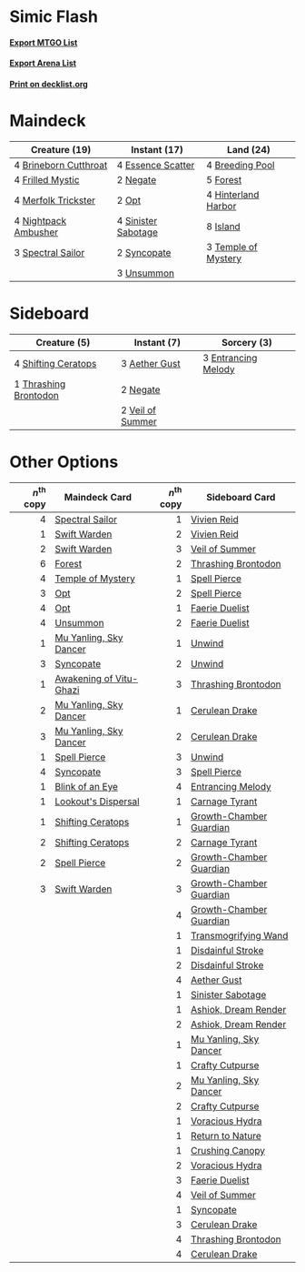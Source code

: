 # Simic Flash

#### [Export MTGO List](../collection/Simic%20Flash/Simic%20Flash.txt)
#### [Export Arena List](../collection/Simic%20Flash/Simic%20Flash_arena.txt)
#### [Print on decklist.org](http://decklist.org/?deckmain=4%09Breeding%20Pool%0A4%09Brineborn%20Cutthroat%0A4%09Essence%20Scatter%0A5%09Forest%0A4%09Frilled%20Mystic%0A4%09Hinterland%20Harbor%0A8%09Island%0A4%09Merfolk%20Trickster%0A2%09Negate%0A4%09Nightpack%20Ambusher%0A2%09Opt%0A4%09Sinister%20Sabotage%0A3%09Spectral%20Sailor%0A2%09Syncopate%0A3%09Temple%20of%20Mystery%0A3%09Unsummon&deckside=3%09Aether%20Gust%0A3%09Entrancing%20Melody%0A2%09Negate%0A4%09Shifting%20Ceratops%0A1%09Thrashing%20Brontodon%0A2%09Veil%20of%20Summer)
# Maindeck

|                                         Creature (19)                                          |                                         Instant (17)                                         |                                          Land (24)                                           |
|------------------------------------------------------------------------------------------------|----------------------------------------------------------------------------------------------|----------------------------------------------------------------------------------------------|
|4 [Brineborn Cutthroat](http://gatherer.wizards.com/Pages/Card/Details.aspx?multiverseid=466804)|4 [Essence Scatter](http://gatherer.wizards.com/Pages/Card/Details.aspx?multiverseid=426754)  |4 [Breeding Pool](http://gatherer.wizards.com/Pages/Card/Details.aspx?multiverseid=97088)     |
|4 [Frilled Mystic](http://gatherer.wizards.com/Pages/Card/Details.aspx?multiverseid=457318)     |2 [Negate](http://gatherer.wizards.com/Pages/Card/Details.aspx?multiverseid=423707)           |5 [Forest](http://gatherer.wizards.com/Pages/Card/Details.aspx?multiverseid=439860)           |
|4 [Merfolk Trickster](http://gatherer.wizards.com/Pages/Card/Details.aspx?multiverseid=442944)  |2 [Opt](http://gatherer.wizards.com/Pages/Card/Details.aspx?multiverseid=442948)              |4 [Hinterland Harbor](http://gatherer.wizards.com/Pages/Card/Details.aspx?multiverseid=443128)|
|4 [Nightpack Ambusher](http://gatherer.wizards.com/Pages/Card/Details.aspx?multiverseid=466939) |4 [Sinister Sabotage](http://gatherer.wizards.com/Pages/Card/Details.aspx?multiverseid=452804)|8 [Island](http://gatherer.wizards.com/Pages/Card/Details.aspx?multiverseid=439857)           |
|3 [Spectral Sailor](http://gatherer.wizards.com/Pages/Card/Details.aspx?multiverseid=466830)    |2 [Syncopate](http://gatherer.wizards.com/Pages/Card/Details.aspx?multiverseid=442955)        |3 [Temple of Mystery](http://gatherer.wizards.com/Pages/Card/Details.aspx?multiverseid=373571)|
|                                                                                                |3 [Unsummon](http://gatherer.wizards.com/Pages/Card/Details.aspx?multiverseid=136218)         |                                                                                              |


# Sideboard

|                                          Creature (5)                                          |                                        Instant (7)                                        |                                         Sorcery (3)                                          |
|------------------------------------------------------------------------------------------------|-------------------------------------------------------------------------------------------|----------------------------------------------------------------------------------------------|
|4 [Shifting Ceratops](http://gatherer.wizards.com/Pages/Card/Details.aspx?multiverseid=466948)  |3 [Aether Gust](http://gatherer.wizards.com/Pages/Card/Details.aspx?multiverseid=466796)   |3 [Entrancing Melody](http://gatherer.wizards.com/Pages/Card/Details.aspx?multiverseid=435207)|
|1 [Thrashing Brontodon](http://gatherer.wizards.com/Pages/Card/Details.aspx?multiverseid=456570)|2 [Negate](http://gatherer.wizards.com/Pages/Card/Details.aspx?multiverseid=423707)        |                                                                                              |
|                                                                                                |2 [Veil of Summer](http://gatherer.wizards.com/Pages/Card/Details.aspx?multiverseid=466952)|                                                                                              |


# Other Options

|*n*<sup>th</sup> copy|                                          Maindeck Card                                           |*n*<sup>th</sup> copy|                                          Sideboard Card                                          |
|--------------------:|--------------------------------------------------------------------------------------------------|--------------------:|--------------------------------------------------------------------------------------------------|
|                    4|[Spectral Sailor](http://gatherer.wizards.com/Pages/Card/Details.aspx?multiverseid=466830)        |                    1|[Vivien Reid](http://gatherer.wizards.com/Pages/Card/Details.aspx?multiverseid=447344)            |
|                    1|[Swift Warden](http://gatherer.wizards.com/Pages/Card/Details.aspx?multiverseid=439803)           |                    2|[Vivien Reid](http://gatherer.wizards.com/Pages/Card/Details.aspx?multiverseid=447344)            |
|                    2|[Swift Warden](http://gatherer.wizards.com/Pages/Card/Details.aspx?multiverseid=439803)           |                    3|[Veil of Summer](http://gatherer.wizards.com/Pages/Card/Details.aspx?multiverseid=466952)         |
|                    6|[Forest](http://gatherer.wizards.com/Pages/Card/Details.aspx?multiverseid=439860)                 |                    2|[Thrashing Brontodon](http://gatherer.wizards.com/Pages/Card/Details.aspx?multiverseid=456570)    |
|                    4|[Temple of Mystery](http://gatherer.wizards.com/Pages/Card/Details.aspx?multiverseid=373571)      |                    1|[Spell Pierce](http://gatherer.wizards.com/Pages/Card/Details.aspx?multiverseid=425876)           |
|                    3|[Opt](http://gatherer.wizards.com/Pages/Card/Details.aspx?multiverseid=442948)                    |                    2|[Spell Pierce](http://gatherer.wizards.com/Pages/Card/Details.aspx?multiverseid=425876)           |
|                    4|[Opt](http://gatherer.wizards.com/Pages/Card/Details.aspx?multiverseid=442948)                    |                    1|[Faerie Duelist](http://gatherer.wizards.com/Pages/Card/Details.aspx?multiverseid=457183)         |
|                    4|[Unsummon](http://gatherer.wizards.com/Pages/Card/Details.aspx?multiverseid=136218)               |                    2|[Faerie Duelist](http://gatherer.wizards.com/Pages/Card/Details.aspx?multiverseid=457183)         |
|                    1|[Mu Yanling, Sky Dancer](http://gatherer.wizards.com/Pages/Card/Details.aspx?multiverseid=466822) |                    1|[Unwind](http://gatherer.wizards.com/Pages/Card/Details.aspx?multiverseid=442960)                 |
|                    3|[Syncopate](http://gatherer.wizards.com/Pages/Card/Details.aspx?multiverseid=442955)              |                    2|[Unwind](http://gatherer.wizards.com/Pages/Card/Details.aspx?multiverseid=442960)                 |
|                    1|[Awakening of Vitu-Ghazi](http://gatherer.wizards.com/Pages/Card/Details.aspx?multiverseid=461079)|                    3|[Thrashing Brontodon](http://gatherer.wizards.com/Pages/Card/Details.aspx?multiverseid=456570)    |
|                    2|[Mu Yanling, Sky Dancer](http://gatherer.wizards.com/Pages/Card/Details.aspx?multiverseid=466822) |                    1|[Cerulean Drake](http://gatherer.wizards.com/Pages/Card/Details.aspx?multiverseid=466807)         |
|                    3|[Mu Yanling, Sky Dancer](http://gatherer.wizards.com/Pages/Card/Details.aspx?multiverseid=466822) |                    2|[Cerulean Drake](http://gatherer.wizards.com/Pages/Card/Details.aspx?multiverseid=466807)         |
|                    1|[Spell Pierce](http://gatherer.wizards.com/Pages/Card/Details.aspx?multiverseid=425876)           |                    3|[Unwind](http://gatherer.wizards.com/Pages/Card/Details.aspx?multiverseid=442960)                 |
|                    4|[Syncopate](http://gatherer.wizards.com/Pages/Card/Details.aspx?multiverseid=442955)              |                    3|[Spell Pierce](http://gatherer.wizards.com/Pages/Card/Details.aspx?multiverseid=425876)           |
|                    1|[Blink of an Eye](http://gatherer.wizards.com/Pages/Card/Details.aspx?multiverseid=442934)        |                    4|[Entrancing Melody](http://gatherer.wizards.com/Pages/Card/Details.aspx?multiverseid=435207)      |
|                    1|[Lookout's Dispersal](http://gatherer.wizards.com/Pages/Card/Details.aspx?multiverseid=435214)    |                    1|[Carnage Tyrant](http://gatherer.wizards.com/Pages/Card/Details.aspx?multiverseid=435334)         |
|                    1|[Shifting Ceratops](http://gatherer.wizards.com/Pages/Card/Details.aspx?multiverseid=466948)      |                    1|[Growth-Chamber Guardian](http://gatherer.wizards.com/Pages/Card/Details.aspx?multiverseid=457272)|
|                    2|[Shifting Ceratops](http://gatherer.wizards.com/Pages/Card/Details.aspx?multiverseid=466948)      |                    2|[Carnage Tyrant](http://gatherer.wizards.com/Pages/Card/Details.aspx?multiverseid=435334)         |
|                    2|[Spell Pierce](http://gatherer.wizards.com/Pages/Card/Details.aspx?multiverseid=425876)           |                    2|[Growth-Chamber Guardian](http://gatherer.wizards.com/Pages/Card/Details.aspx?multiverseid=457272)|
|                    3|[Swift Warden](http://gatherer.wizards.com/Pages/Card/Details.aspx?multiverseid=439803)           |                    3|[Growth-Chamber Guardian](http://gatherer.wizards.com/Pages/Card/Details.aspx?multiverseid=457272)|
|                     |                                                                                                  |                    4|[Growth-Chamber Guardian](http://gatherer.wizards.com/Pages/Card/Details.aspx?multiverseid=457272)|
|                     |                                                                                                  |                    1|[Transmogrifying Wand](http://gatherer.wizards.com/Pages/Card/Details.aspx?multiverseid=447384)   |
|                     |                                                                                                  |                    1|[Disdainful Stroke](http://gatherer.wizards.com/Pages/Card/Details.aspx?multiverseid=420705)      |
|                     |                                                                                                  |                    2|[Disdainful Stroke](http://gatherer.wizards.com/Pages/Card/Details.aspx?multiverseid=420705)      |
|                     |                                                                                                  |                    4|[Aether Gust](http://gatherer.wizards.com/Pages/Card/Details.aspx?multiverseid=466796)            |
|                     |                                                                                                  |                    1|[Sinister Sabotage](http://gatherer.wizards.com/Pages/Card/Details.aspx?multiverseid=452804)      |
|                     |                                                                                                  |                    1|[Ashiok, Dream Render](http://gatherer.wizards.com/Pages/Card/Details.aspx?multiverseid=461155)   |
|                     |                                                                                                  |                    2|[Ashiok, Dream Render](http://gatherer.wizards.com/Pages/Card/Details.aspx?multiverseid=461155)   |
|                     |                                                                                                  |                    1|[Mu Yanling, Sky Dancer](http://gatherer.wizards.com/Pages/Card/Details.aspx?multiverseid=466822) |
|                     |                                                                                                  |                    1|[Crafty Cutpurse](http://gatherer.wizards.com/Pages/Card/Details.aspx?multiverseid=439690)        |
|                     |                                                                                                  |                    2|[Mu Yanling, Sky Dancer](http://gatherer.wizards.com/Pages/Card/Details.aspx?multiverseid=466822) |
|                     |                                                                                                  |                    2|[Crafty Cutpurse](http://gatherer.wizards.com/Pages/Card/Details.aspx?multiverseid=439690)        |
|                     |                                                                                                  |                    1|[Voracious Hydra](http://gatherer.wizards.com/Pages/Card/Details.aspx?multiverseid=466954)        |
|                     |                                                                                                  |                    1|[Return to Nature](http://gatherer.wizards.com/Pages/Card/Details.aspx?multiverseid=461102)       |
|                     |                                                                                                  |                    1|[Crushing Canopy](http://gatherer.wizards.com/Pages/Card/Details.aspx?multiverseid=452876)        |
|                     |                                                                                                  |                    2|[Voracious Hydra](http://gatherer.wizards.com/Pages/Card/Details.aspx?multiverseid=466954)        |
|                     |                                                                                                  |                    3|[Faerie Duelist](http://gatherer.wizards.com/Pages/Card/Details.aspx?multiverseid=457183)         |
|                     |                                                                                                  |                    4|[Veil of Summer](http://gatherer.wizards.com/Pages/Card/Details.aspx?multiverseid=466952)         |
|                     |                                                                                                  |                    1|[Syncopate](http://gatherer.wizards.com/Pages/Card/Details.aspx?multiverseid=442955)              |
|                     |                                                                                                  |                    3|[Cerulean Drake](http://gatherer.wizards.com/Pages/Card/Details.aspx?multiverseid=466807)         |
|                     |                                                                                                  |                    4|[Thrashing Brontodon](http://gatherer.wizards.com/Pages/Card/Details.aspx?multiverseid=456570)    |
|                     |                                                                                                  |                    4|[Cerulean Drake](http://gatherer.wizards.com/Pages/Card/Details.aspx?multiverseid=466807)         |

